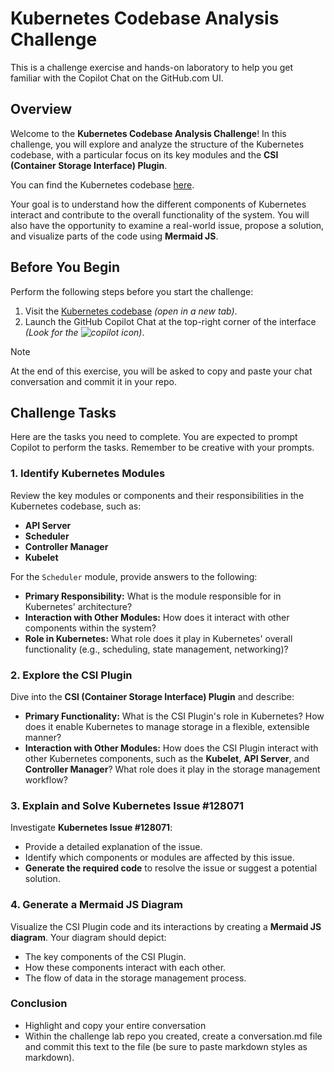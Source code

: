# Kubernetes Codebase Analysis Challenge
This is a challenge exercise and hands-on laboratory to help you get familiar with the Copilot Chat on the GitHub.com UI.

## Overview

Welcome to the **Kubernetes Codebase Analysis Challenge**! In this challenge, you will explore and analyze the structure of the Kubernetes codebase, with a particular focus on its key modules and the **CSI (Container Storage Interface) Plugin**.

You can find the Kubernetes codebase [here](https://github.com/kubernetes/kubernetes).

Your goal is to understand how the different components of Kubernetes interact and contribute to the overall functionality of the system. You will also have the opportunity to examine a real-world issue, propose a solution, and visualize parts of the code using **Mermaid JS**.

## Before You Begin
Perform the following steps before you start the challenge:
1. Visit the [Kubernetes codebase](https://github.com/kubernetes/kubernetes) _(open in a new tab)_.
2. Launch the GitHub Copilot Chat at the top-right corner of the interface _(Look for the ![copilot](https://github.com/user-attachments/assets/027fc880-2a7a-497d-8ed5-f5aade9a1753) icon)_.

> [!Note] 
> At the end of this exercise, you will be asked to copy and paste your chat conversation and commit it in your repo.

## Challenge Tasks
Here are the tasks you need to complete. You are expected to prompt Copilot to perform the tasks. Remember to be creative with your prompts.

### 1. Identify Kubernetes Modules
Review the key modules or components and their responsibilities in the Kubernetes codebase, such as:
- **API Server**
- **Scheduler**
- **Controller Manager**
- **Kubelet**

For the `Scheduler` module, provide answers to the following:
- **Primary Responsibility:** What is the module responsible for in Kubernetes' architecture?
- **Interaction with Other Modules:** How does it interact with other components within the system?
- **Role in Kubernetes:** What role does it play in Kubernetes' overall functionality (e.g., scheduling, state management, networking)?

### 2. Explore the CSI Plugin
Dive into the **CSI (Container Storage Interface) Plugin** and describe:
- **Primary Functionality:** What is the CSI Plugin's role in Kubernetes? How does it enable Kubernetes to manage storage in a flexible, extensible manner?
- **Interaction with Other Modules:** How does the CSI Plugin interact with other Kubernetes components, such as the **Kubelet**, **API Server**, and **Controller Manager**? What role does it play in the storage management workflow?

### 3. Explain and Solve Kubernetes Issue #128071
Investigate **Kubernetes Issue #128071**:
- Provide a detailed explanation of the issue.
- Identify which components or modules are affected by this issue.
- **Generate the required code** to resolve the issue or suggest a potential solution.

### 4. Generate a Mermaid JS Diagram
Visualize the CSI Plugin code and its interactions by creating a **Mermaid JS diagram**. Your diagram should depict:
- The key components of the CSI Plugin.
- How these components interact with each other.
- The flow of data in the storage management process.

### Conclusion
- Highlight and copy your entire conversation
- Within the challenge lab repo you created, create a conversation.md file and commit this text to the file (be sure to paste markdown styles as markdown).

